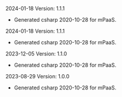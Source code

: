 2024-01-18 Version: 1.1.1
- Generated csharp 2020-10-28 for mPaaS.

2024-01-18 Version: 1.1.1
- Generated csharp 2020-10-28 for mPaaS.

2023-12-05 Version: 1.1.0
- Generated csharp 2020-10-28 for mPaaS.

2023-08-29 Version: 1.0.0
- Generated csharp 2020-10-28 for mPaaS.


